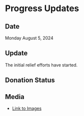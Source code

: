 # Progress Updates

## Date

Monday August 5, 2024

## Update

The initial relief efforts have started.

## Donation Status

## Media

- [Link to Images](./media/images)
